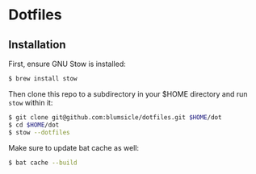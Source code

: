 # Dotfiles

## Installation

First, ensure GNU Stow is installed:

```sh
$ brew install stow
```

Then clone this repo to a subdirectory in your $HOME directory and run `stow` within it:

```sh
$ git clone git@github.com:blumsicle/dotfiles.git $HOME/dot
$ cd $HOME/dot
$ stow --dotfiles
```

Make sure to update bat cache as well:

```sh
$ bat cache --build
```
